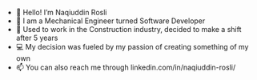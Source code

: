 - 👋 Hello! I’m Naqiuddin Rosli
- 👀 I am a Mechanical Engineer turned Software Developer
- 🌱 Used to work in the Construction industry, decided to make a shift after 5 years
- 💻 My decision was fueled by my passion of creating something of my own
- 📫 You can also reach me through linkedin.com/in/naqiuddin-rosli/

<!---
Naqiuddinr/Naqiuddinr is a ✨ special ✨ repository because its `README.md` (this file) appears on your GitHub profile.
You can click the Preview link to take a look at your changes.
--->
